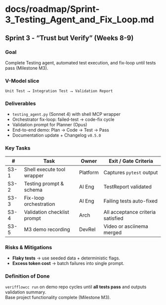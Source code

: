 # docs/roadmap/Sprint-3_Testing_Agent_and_Fix_Loop.md
## Sprint 3 - “Trust but Verify”  (Weeks 8-9)

### Goal  
Complete Testing agent, automated test execution, and fix-loop until tests pass (Milestone M3).

### V-Model slice  
`Unit Test ⭢ Integration Test ⭢ Validation Report`

### Deliverables  
- `testing_agent.py` (Sonnet 4) with shell MCP wrapper  
- Orchestrator fix-loop: failed-test → code-fix cycle  
- Validation prompt for Planner (Opus)  
- End-to-end demo: Plan → Code → Test → Pass  
- Documentation update + Changelog `v0.5.0`

### Key Tasks  
| # | Task | Owner | Exit / Gate Criteria |
|---|------|-------|----------------------|
| S3-1 | Shell execute tool wrapper | Platform | Captures `pytest` output |
| S3-2 | Testing prompt & schema | AI Eng | TestReport validated |
| S3-3 | Fix-loop orchestration | AI Eng | Failing tests auto-fixed |
| S3-4 | Validation checklist prompt | Arch | All acceptance criteria satisfied |
| S3-5 | M3 demo recording | DevRel | Video or asciinema merged |

### Risks & Mitigations  
- **Flaky tests** → use seeded data + deterministic flags.  
- **Excess token cost** → batch failures into single prompt.

### Definition of Done  
`verifflowcc run` on demo repo cycles until **all tests pass** and outputs validation summary.  
Base project functionality complete (Milestone M3).  